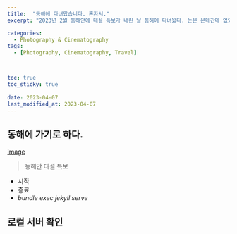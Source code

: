 ```yaml
---
title:  "동해에 다녀왔습니다. 혼자서."
excerpt: "2023년 2월 동해안에 대설 특보가 내린 날 동해에 다녀왔다. 눈은 온데간데 없었지만 혼자 만끽하는 동해는 생경하면서도 환상적인 느낌을 안겨주었다. "

categories:
  - Photography & Cinematography
tags:
  - [Photography, Cinematography, Travel]



toc: true
toc_sticky: true
 
date: 2023-04-07
last_modified_at: 2023-04-07
---
```

## 동해에 가기로 하다.

[image](../assets/image/screenshot.png)
> 동해안 대설 특보 
- 시작 
- 종료
- *bundle exec jekyll serve*

## 로컬 서버 확인

